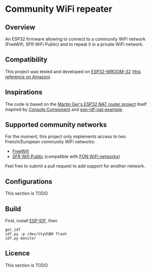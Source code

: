# Community WiFi repeater

## Overview

An ESP32 firmware allowing to connect to a community WiFi network (FreeWifi, SFR WiFi Public) and to repeat it in a private WiFi network.

## Compatibility

This project was tested and developed on [ESP32-WROOM-32](https://www.espressif.com/sites/default/files/documentation/esp32-wroom-32_datasheet_en.pdf) ([this reference on Amazon](https://www.amazon.fr/gp/product/B071P98VTG)).

## Inspirations

The code is based on the [Martin Ger's ESP32 NAT router project](https://github.com/martin-ger/esp32_nat_router) itself inspired by [Console Component](https://docs.espressif.com/projects/esp-idf/en/latest/api-guides/console.html#console) and [esp-idf-nat-example](https://github.com/jonask1337/esp-idf-nat-example).
 
## Supported community networks

For the moment, this project only implements access to two French/European community WiFi networks:

- [FreeWifi](https://wifi.free.fr/)
- [SFR Wifi Public](https://hotspot.wifi.sfr.fr/) (compatible with [FON WiFi networks](https://fon.com/))

Feel free to submit a pull request to add support for another network.

## Configurations

This section is TODO

## Build

First, install [ESP-IDF](https://docs.espressif.com/projects/esp-idf/en/latest/esp32/get-started/index.html#step-2-get-esp-idf), then

```
get_idf
idf.py -p /dev/ttyUSB0 flash
idf.py monitor
```

## Licence

This section is TODO
